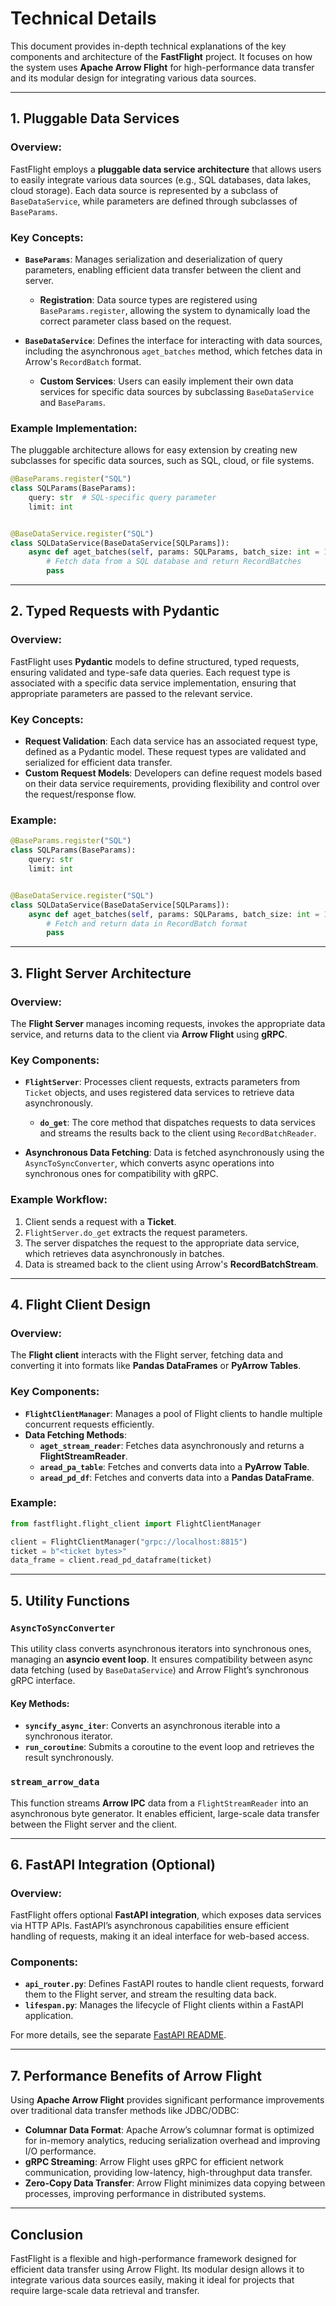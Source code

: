 # Technical Details

This document provides in-depth technical explanations of the key components and architecture of the **FastFlight**
project. It focuses on how the system uses **Apache Arrow Flight** for high-performance data transfer and its modular
design for integrating various data sources.

---

## 1. **Pluggable Data Services**

### Overview:

FastFlight employs a **pluggable data service architecture** that allows users to easily integrate various data
sources (e.g., SQL databases, data lakes, cloud storage). Each data source is represented by a subclass of
`BaseDataService`, while parameters are defined through subclasses of `BaseParams`.

### Key Concepts:

- **`BaseParams`**: Manages serialization and deserialization of query parameters, enabling efficient data transfer
  between the client and server.
    - **Registration**: Data source types are registered using `BaseParams.register`, allowing the system to dynamically
      load the correct parameter class based on the request.

- **`BaseDataService`**: Defines the interface for interacting with data sources, including the asynchronous
  `aget_batches` method, which fetches data in Arrow's `RecordBatch` format.
    - **Custom Services**: Users can easily implement their own data services for specific data sources by subclassing
      `BaseDataService` and `BaseParams`.

### Example Implementation:

The pluggable architecture allows for easy extension by creating new subclasses for specific data sources, such as SQL,
cloud, or file systems.

```python
@BaseParams.register("SQL")
class SQLParams(BaseParams):
    query: str  # SQL-specific query parameter
    limit: int


@BaseDataService.register("SQL")
class SQLDataService(BaseDataService[SQLParams]):
    async def aget_batches(self, params: SQLParams, batch_size: int = 100):
        # Fetch data from a SQL database and return RecordBatches
        pass
```

---

## 2. **Typed Requests with Pydantic**

### Overview:

FastFlight uses **Pydantic** models to define structured, typed requests, ensuring validated and type-safe data queries.
Each request type is associated with a specific data service implementation, ensuring that appropriate parameters are
passed to the relevant service.

### Key Concepts:

- **Request Validation**: Each data service has an associated request type, defined as a Pydantic model. These request
  types are validated and serialized for efficient data transfer.
- **Custom Request Models**: Developers can define request models based on their data service requirements, providing
  flexibility and control over the request/response flow.

### Example:

```python
@BaseParams.register("SQL")
class SQLParams(BaseParams):
    query: str
    limit: int


@BaseDataService.register("SQL")
class SQLDataService(BaseDataService[SQLParams]):
    async def aget_batches(self, params: SQLParams, batch_size: int = 100):
        # Fetch and return data in RecordBatch format
        pass
```

---

## 3. **Flight Server Architecture**

### Overview:

The **Flight Server** manages incoming requests, invokes the appropriate data service, and returns data to the client
via **Arrow Flight** using **gRPC**.

### Key Components:

- **`FlightServer`**: Processes client requests, extracts parameters from `Ticket` objects, and uses registered data
  services to retrieve data asynchronously.
    - **`do_get`**: The core method that dispatches requests to data services and streams the results back to the client
      using `RecordBatchReader`.

- **Asynchronous Data Fetching**: Data is fetched asynchronously using the `AsyncToSyncConverter`, which converts async
  operations into synchronous ones for compatibility with gRPC.

### Example Workflow:

1. Client sends a request with a **Ticket**.
2. `FlightServer.do_get` extracts the request parameters.
3. The server dispatches the request to the appropriate data service, which retrieves data asynchronously in batches.
4. Data is streamed back to the client using Arrow's **RecordBatchStream**.

---

## 4. **Flight Client Design**

### Overview:

The **Flight client** interacts with the Flight server, fetching data and converting it into formats like **Pandas
DataFrames** or **PyArrow Tables**.

### Key Components:

- **`FlightClientManager`**: Manages a pool of Flight clients to handle multiple concurrent requests efficiently.
- **Data Fetching Methods**:
    - **`aget_stream_reader`**: Fetches data asynchronously and returns a **FlightStreamReader**.
    - **`aread_pa_table`**: Fetches and converts data into a **PyArrow Table**.
    - **`aread_pd_df`**: Fetches and converts data into a **Pandas DataFrame**.

### Example:

```python
from fastflight.flight_client import FlightClientManager

client = FlightClientManager("grpc://localhost:8815")
ticket = b"<ticket bytes>"
data_frame = client.read_pd_dataframe(ticket)
```

---

## 5. **Utility Functions**

### `AsyncToSyncConverter`

This utility class converts asynchronous iterators into synchronous ones, managing an **asyncio event loop**. It ensures
compatibility between async data fetching (used by `BaseDataService`) and Arrow Flight’s synchronous gRPC interface.

#### Key Methods:

- **`syncify_async_iter`**: Converts an asynchronous iterable into a synchronous iterator.
- **`run_coroutine`**: Submits a coroutine to the event loop and retrieves the result synchronously.

### `stream_arrow_data`

This function streams **Arrow IPC** data from a `FlightStreamReader` into an asynchronous byte generator. It enables
efficient, large-scale data transfer between the Flight server and the client.

---

## 6. **FastAPI Integration (Optional)**

### Overview:

FastFlight offers optional **FastAPI integration**, which exposes data services via HTTP APIs. FastAPI’s asynchronous
capabilities ensure efficient handling of requests, making it an ideal interface for web-based access.

### Components:

- **`api_router.py`**: Defines FastAPI routes to handle client requests, forward them to the Flight server, and stream
  the resulting data back.
- **`lifespan.py`**: Manages the lifecycle of Flight clients within a FastAPI application.

For more details, see the separate [FastAPI README](../src/fastflight/fastapi/README.md).

---

## 7. **Performance Benefits of Arrow Flight**

Using **Apache Arrow Flight** provides significant performance improvements over traditional data transfer methods like
JDBC/ODBC:

- **Columnar Data Format**: Apache Arrow’s columnar format is optimized for in-memory analytics, reducing serialization
  overhead and improving I/O performance.
- **gRPC Streaming**: Arrow Flight uses gRPC for efficient network communication, providing low-latency, high-throughput
  data transfer.
- **Zero-Copy Data Transfer**: Arrow Flight minimizes data copying between processes, improving performance in
  distributed systems.

---

## Conclusion

FastFlight is a flexible and high-performance framework designed for efficient data transfer using Arrow Flight. Its
modular design allows it to integrate various data sources easily, making it ideal for projects that require large-scale
data retrieval and transfer.